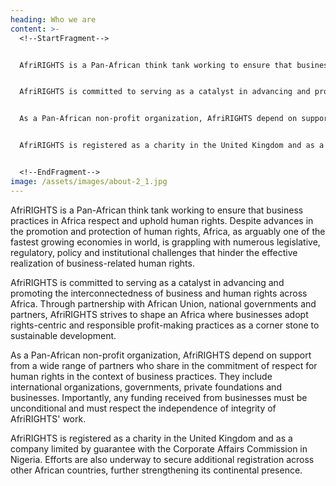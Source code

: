 ```yaml
---
heading: Who we are
content: >-
  <!--StartFragment-->


  AfriRIGHTS is a Pan-African think tank working to ensure that business practices in Africa respect and uphold human rights. Despite advances in the promotion and protection of human rights, Africa, as arguably one of the fastest growing economies in world, is grappling with numerous legislative, regulatory, policy and institutional challenges that hinder the effective realization of business-related human rights.


  AfriRIGHTS is committed to serving as a catalyst in advancing and promoting the interconnectedness of business and human rights across Africa. Through partnership with African Union, national governments and partners, AfriRIGHTS strives to shape an Africa where businesses adopt rights-centric and responsible profit-making practices as a corner stone to sustainable development.


  As a Pan-African non-profit organization, AfriRIGHTS depend on support from a wide range of partners who share in the commitment of respect for human rights in the context of business practices. They include international organizations, governments, private foundations and businesses. Importantly, any funding received from businesses must be unconditional and must respect the independence of integrity of AfriRIGHTS' work.


  AfriRIGHTS is registered as a charity in the United Kingdom and as a company limited by guarantee with the Corporate Affairs Commission in Nigeria. Efforts are also underway to secure additional registration across other African countries, further strengthening its continental presence.


  <!--EndFragment-->
image: /assets/images/about-2_1.jpg
---
```


AfriRIGHTS is a Pan-African think tank working to ensure that business practices in Africa respect and uphold human rights. Despite advances in the promotion and protection of human rights, Africa, as arguably one of the fastest growing economies in world, is grappling with numerous legislative, regulatory, policy and institutional challenges that hinder the effective realization of business-related human rights.

AfriRIGHTS is committed to serving as a catalyst in advancing and promoting the interconnectedness of business and human rights across Africa. Through partnership with African Union, national governments and partners, AfriRIGHTS strives to shape an Africa where businesses adopt rights-centric and responsible profit-making practices as a corner stone to sustainable development.

As a Pan-African non-profit organization, AfriRIGHTS depend on support from a wide range of partners who share in the commitment of respect for human rights in the context of business practices. They include international organizations, governments, private foundations and businesses. Importantly, any funding received from businesses must be unconditional and must respect the independence of integrity of AfriRIGHTS' work. 

AfriRIGHTS is registered as a charity in the United Kingdom and as a company limited by guarantee with the Corporate Affairs Commission in Nigeria. Efforts are also underway to secure additional registration across other African countries, further strengthening its continental presence.
